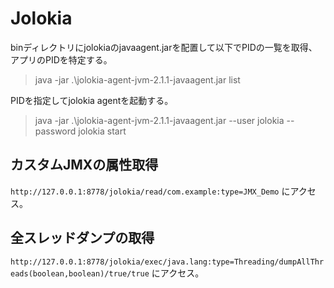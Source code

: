 # Jolokia
binディレクトリにjolokiaのjavaagent.jarを配置して以下でPIDの一覧を取得、アプリのPIDを特定する。

> java -jar .\jolokia-agent-jvm-2.1.1-javaagent.jar list

PIDを指定してjolokia agentを起動する。

> java -jar .\jolokia-agent-jvm-2.1.1-javaagent.jar --user jolokia --password jolokia start <PID>

## カスタムJMXの属性取得

`http://127.0.0.1:8778/jolokia/read/com.example:type=JMX_Demo` にアクセス。

## 全スレッドダンプの取得

`http://127.0.0.1:8778/jolokia/exec/java.lang:type=Threading/dumpAllThreads(boolean,boolean)/true/true` にアクセス。
